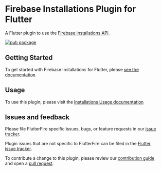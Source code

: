 # Firebase Installations Plugin for Flutter

A Flutter plugin to use the [Firebase Installations API](https://firebase.google.com/docs/projects/manage-installations).

[![pub package](https://img.shields.io/pub/v/flutterfire_installations.svg)](https://pub.dev/packages/flutterfire_installations)

## Getting Started

To get started with Firebase Installations for Flutter, please [see the documentation](https://firebase.flutter.dev/docs/installations/overview).

## Usage

To use this plugin, please visit the [Installations Usage documentation](https://firebase.flutter.dev/docs/installations/usage)

## Issues and feedback

Please file FlutterFire specific issues, bugs, or feature requests in our [issue tracker](https://github.com/FirebaseExtended/flutterfire/issues/new).

Plugin issues that are not specific to FlutterFire can be filed in the [Flutter issue tracker](https://github.com/flutter/flutter/issues/new).

To contribute a change to this plugin,
please review our [contribution guide](https://github.com/FirebaseExtended/flutterfire/blob/master/CONTRIBUTING.md)
and open a [pull request](https://github.com/FirebaseExtended/flutterfire/pulls).
